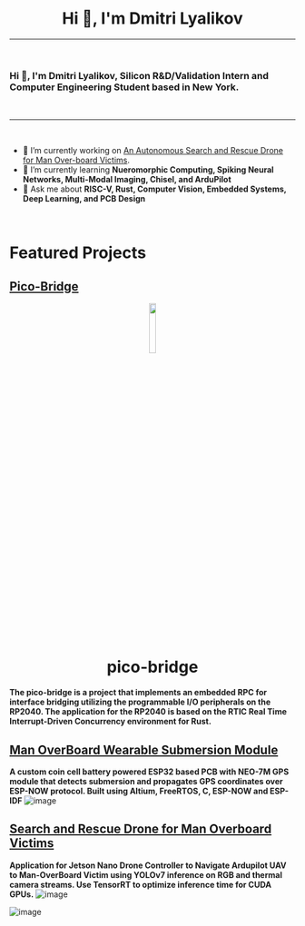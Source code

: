 <h1 align="center">Hi 👋, I'm Dmitri Lyalikov</h1>

-------------------
&emsp;
<h3 align="left">Hi 👋, I'm Dmitri Lyalikov, Silicon R&D/Validation Intern and Computer Engineering Student based in New York.</h3>
&emsp;

-------------------
&emsp;

- 🔭 I’m currently working on [An Autonomous Search and Rescue Drone for Man Over-board Victims](https://github.com/riverdale-soc/uav-mobfinder). 
- 🌱 I’m currently learning **Nueromorphic Computing, Spiking Neural Networks, Multi-Modal Imaging, Chisel, and ArduPilot**
- 💬 Ask me about **RISC-V, Rust, Computer Vision, Embedded Systems, Deep Learning, and PCB Design**

&emsp;

# Featured Projects
  ## [Pico-Bridge](https://github.com/DmitriLyalikov/pico-bridge)
<!-- Title -->
<p align="center">
  <img width=15% src="https://www.svgrepo.com/show/68860/microchip.svg">
  <h1 align="center">pico-bridge</h1>
</p>

**The **pico-bridge** is a project that implements an embedded RPC for interface bridging utilizing the programmable I/O peripherals on the RP2040. 
The application for the RP2040 is based on the RTIC Real Time Interrupt-Driven Concurrency environment for Rust.**
## [Man OverBoard Wearable Submersion Module](https://github.com/riverdale-soc/submersion-module)

**A custom coin cell battery powered ESP32 based PCB with NEO-7M GPS module that detects submersion and propagates GPS coordinates over ESP-NOW protocol. 
Built using Altium, FreeRTOS, C, ESP-NOW and ESP-IDF**
![image](https://github.com/DmitriLyalikov/DmitriLyalikov/assets/68623356/0e5cd2af-3501-4acf-8db2-8a9c28c7c7ab)
## [Search and Rescue Drone for Man Overboard Victims](https://github.com/riverdale-soc/uav-mobfinder)
**Application for Jetson Nano Drone Controller to Navigate Ardupilot UAV to Man-OverBoard Victim using YOLOv7 inference on RGB and thermal camera streams. Use TensorRT to optimize inference time for CUDA GPUs.**
![image](https://github.com/DmitriLyalikov/DmitriLyalikov/assets/68623356/1b80b6ba-c577-4ffe-9f33-2b172b51a936)

![image](https://github.com/DmitriLyalikov/DmitriLyalikov/assets/68623356/7e5eb969-e9cd-426a-a432-699d0718009e)
